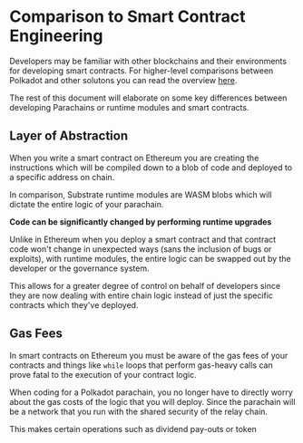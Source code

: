 # Comparison to Smart Contract Engineering

Developers may be familiar with other blockchains and their environments
for developing smart contracts. For higher-level comparisons between
Polkadot and other solutons you can read the overview [here](../information/comparison.md).

The rest of this document will elaborate on some key differences between
developing Parachains or runtime modules and smart contracts.

## Layer of Abstraction

When you write a smart contract on Ethereum you are creating the instructions
which will be compiled down to a blob of code and deployed to a
specific address on chain.

In comparison, Substrate runtime modules are WASM blobs which will dictate
the entire logic of your parachain. 

**Code can be significantly changed by performing runtime upgrades**

Unlike in Ethereum when you deploy a smart contract and that contract
code won't change in unexpected ways (sans the inclusion of bugs or exploits),
with runtime modules, the entire logic can be swapped out by the developer
or the governance system.

This allows for a greater degree of control on behalf of developers since 
they are now dealing with entire chain logic instead of just the
specific contracts which they've deployed.

## Gas Fees

In smart contracts on Ethereum you must be aware of the gas fees of your
contracts and things like `while` loops that perform gas-heavy calls
can prove fatal to the execution of your contract logic.

When coding for a Polkadot parachain, you no longer have to directly 
worry about the gas costs of the logic that you will deploy. Since
the parachain will be a network that you run with the shared security
of the relay chain.

This makes certain operations such as dividend pay-outs or token 
